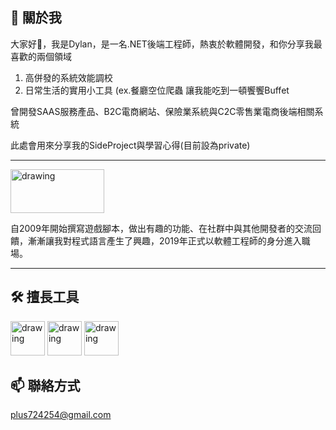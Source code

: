 
<!--
### Hi there 👋
- 🔭 I’m currently working on ..
**plus724254/plus724254** is a ✨ _special_ ✨ repository because its `README.md` (this file) appears on your GitHub profile.

Here are some ideas to get you started:

- 🔭 I’m currently working on ...
- 🌱 I’m currently learning ...
- 👯 I’m looking to collaborate on ...
- 🤔 I’m looking for help with ...
- 💬 Ask me about ...
- 📫 How to reach me: ...
- 😄 Pronouns: ...
- ⚡ Fun fact: ...
-->


🌱 關於我
---
大家好👋，我是Dylan，是一名.NET後端工程師，熱衷於軟體開發，和你分享我最喜歡的兩個領域 
1. 高併發的系統效能調校
2. 日常生活的實用小工具 (ex.餐廳空位爬蟲 讓我能吃到一頓饗饗Buffet

曾開發SAAS服務產品、B2C電商網站、保險業系統與C2C零售業電商後端相關系統

此處會用來分享我的SideProject與學習心得(目前設為private)


---

<img src="https://repository-images.githubusercontent.com/11489037/20ccee7a-6ca6-4a7b-99ea-b820b7d8be32" alt="drawing" height="70" width="150"/>  

自2009年開始撰寫遊戲腳本，做出有趣的功能、在社群中與其他開發者的交流回饋，漸漸讓我對程式語言產生了興趣，2019年正式以軟體工程師的身分進入職場。  

---



🛠️ 擅長工具
---
<div>
<img src="https://upload.wikimedia.org/wikipedia/commons/thumb/e/ee/.NET_Core_Logo.svg/512px-.NET_Core_Logo.svg.png" alt="drawing" height="55" width="55"/>
<img src="https://jgomezz.gallerycdn.vsassets.io/extensions/jgomezz/ndpinstallertask/1.0.14/1558448885859/Microsoft.VisualStudio.Services.Icons.Default" alt="drawing" height="55" width="55"/>
<img src="https://audacia.co.uk/img/technologies/sql.svg" alt="drawing" height="55" width="55"/>
</div>

📫 聯絡方式
---
plus724254@gmail.com
